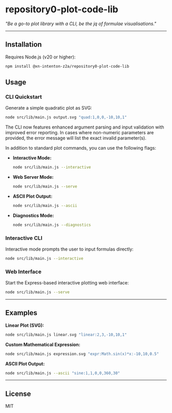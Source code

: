 # repository0-plot-code-lib

_"Be a go-to plot library with a CLI, be the jq of formulae visualisations."_

---

## Installation

Requires Node.js (v20 or higher):

```bash
npm install @xn-intenton-z2a/repository0-plot-code-lib
```

## Usage

### CLI Quickstart

Generate a simple quadratic plot as SVG:

```bash
node src/lib/main.js output.svg "quad:1,0,0,-10,10,1"
```

The CLI now features enhanced argument parsing and input validation with improved error reporting. In cases where non-numeric parameters are provided, the error message will list the exact invalid parameter(s).

In addition to standard plot commands, you can use the following flags:

- **Interactive Mode:**

  ```bash
  node src/lib/main.js --interactive
  ```

- **Web Server Mode:**

  ```bash
  node src/lib/main.js --serve
  ```

- **ASCII Plot Output:**

  ```bash
  node src/lib/main.js --ascii
  ```

- **Diagnostics Mode:**

  ```bash
  node src/lib/main.js --diagnostics
  ```

### Interactive CLI

Interactive mode prompts the user to input formulas directly:

```bash
node src/lib/main.js --interactive
```

### Web Interface

Start the Express-based interactive plotting web interface:

```bash
node src/lib/main.js --serve
```

---

## Examples

**Linear Plot (SVG):**

```bash
node src/lib/main.js linear.svg "linear:2,3,-10,10,1"
```

**Custom Mathematical Expression:**

```bash
node src/lib/main.js expression.svg "expr:Math.sin(x)*x:-10,10,0.5"
```

**ASCII Plot Output:**

```bash
node src/lib/main.js --ascii "sine:1,1,0,0,360,30"
```

---

## License

MIT
